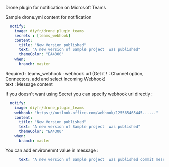 Drone plugin for notification on Microsoft Teams

Sample drone.yml content for notification  
```yaml
  notify:
    image: diyfr/drone_plugin_teams
    secrets : [teams_webhook]
    content:
      title: "New Version published"
      text: "A new version of Sample project  was published"
      themeColor: "EA4300"
    when:
      branch: master
```
Required : 
teams_webhook :  webhook url   (Get it ! : Channel option, Connectors, add and select Incoming Webhook)  
text : Message content  

If you doesn't want using Secret you can specify webhook url directly :

```yaml
  notify:
    image: diyfr/drone_plugin_teams
    webhook: "https://outlook.office.com/webhook/125565465445......"
    content:
      title: "New Version published"
      text: "A new version of Sample project  was published"
      themeColor: "EA4300"
    when:
      branch: master
```
You can add environemnt value in message :
```yaml
      text: "A new version of Sample project  was published commit message : ${CI_COMMIT_MESSAGE}"
```

